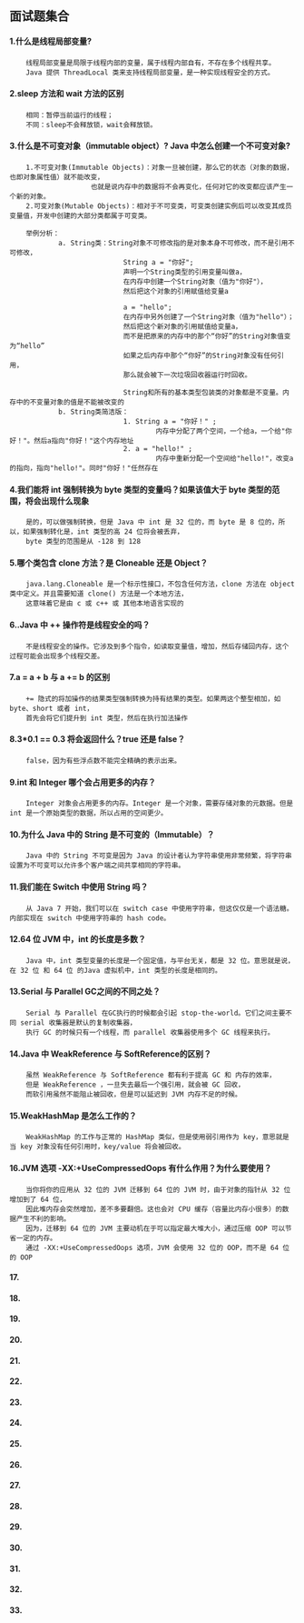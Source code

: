 

## 面试题集合

#### 1.什么是线程局部变量?
        线程局部变量是局限于线程内部的变量，属于线程内部自有，不存在多个线程共享。
        Java 提供 ThreadLocal 类来支持线程局部变量，是一种实现线程安全的方式。
        
#### 2.sleep 方法和 wait 方法的区别
        相同：暂停当前运行的线程；
        不同：sleep不会释放锁，wait会释放锁。

#### 3.什么是不可变对象（immutable object）? Java 中怎么创建一个不可变对象?
        1.不可变对象(Immutable Objects)：对象一旦被创建，那么它的状态（对象的数据，也即对象属性值）就不能改变，
                        也就是说内存中的数据将不会再变化，任何对它的改变都应该产生一个新的对象。
        2.可变对象(Mutable Objects)：相对于不可变类，可变类创建实例后可以改变其成员变量值，开发中创建的大部分类都属于可变类。
        
        举例分析：
                a. String类：String对象不可修改指的是对象本身不可修改，而不是引用不可修改，
                                String a = "你好";
                                声明一个String类型的引用变量叫做a，
                                在内存中创建一个String对象（值为"你好"），
                                然后把这个对象的引用赋值给变量a
                                
                                a = "hello";
                                在内存中另外创建了一个String对象（值为"hello"）；
                                然后把这个新对象的引用赋值给变量a，
                                而不是把原来的内存中的那个“你好”的String对象值变为“hello”
                                如果之后内存中那个“你好”的String对象没有任何引用，
                                那么就会被下一次垃圾回收器运行时回收。
                                
                                String和所有的基本类型包装类的对象都是不变量。内存中的不变量对象的值是不能被改变的
                b. String类简洁版：
                                1. String a = "你好！" ;
                                        内存中分配了两个空间，一个给a，一个给"你好！"。然后a指向"你好！"这个内存地址
                                2. a = "hello!" ;
                                        内存中重新分配一个空间给"hello!"，改变a的指向，指向"hello!"。同时"你好！"任然存在

#### 4.我们能将 int 强制转换为 byte 类型的变量吗？如果该值大于 byte 类型的范围，将会出现什么现象
        是的，可以做强制转换，但是 Java 中 int 是 32 位的，而 byte 是 8 位的，所以，如果强制转化是，int 类型的高 24 位将会被丢弃，
        byte 类型的范围是从 -128 到 128

#### 5.哪个类包含 clone 方法？是 Cloneable 还是 Object？
        java.lang.Cloneable 是一个标示性接口，不包含任何方法，clone 方法在 object 类中定义。并且需要知道 clone() 方法是一个本地方法，
        这意味着它是由 c 或 c++ 或 其他本地语言实现的

#### 6..Java 中 ++ 操作符是线程安全的吗？
        不是线程安全的操作。它涉及到多个指令，如读取变量值，增加，然后存储回内存，这个过程可能会出现多个线程交差。

#### 7.a = a + b 与 a += b 的区别
        += 隐式的将加操作的结果类型强制转换为持有结果的类型。如果两这个整型相加，如 byte、short 或者 int，
        首先会将它们提升到 int 类型，然后在执行加法操作

#### 8.3*0.1 == 0.3 将会返回什么？true 还是 false？
        false，因为有些浮点数不能完全精确的表示出来。
        
#### 9.int 和 Integer 哪个会占用更多的内存？
        Integer 对象会占用更多的内存。Integer 是一个对象，需要存储对象的元数据。但是 int 是一个原始类型的数据，所以占用的空间更少。

#### 10.为什么 Java 中的 String 是不可变的（Immutable）？
        Java 中的 String 不可变是因为 Java 的设计者认为字符串使用非常频繁，将字符串设置为不可变可以允许多个客户端之间共享相同的字符串。

#### 11.我们能在 Switch 中使用 String 吗？
        从 Java 7 开始，我们可以在 switch case 中使用字符串，但这仅仅是一个语法糖。内部实现在 switch 中使用字符串的 hash code。

#### 12.64 位 JVM 中，int 的长度是多数？
        Java 中，int 类型变量的长度是一个固定值，与平台无关，都是 32 位。意思就是说，在 32 位 和 64 位 的Java 虚拟机中，int 类型的长度是相同的。

#### 13.Serial 与 Parallel GC之间的不同之处？
        Serial 与 Parallel 在GC执行的时候都会引起 stop-the-world。它们之间主要不同 serial 收集器是默认的复制收集器，
        执行 GC 的时候只有一个线程，而 parallel 收集器使用多个 GC 线程来执行。

#### 14.Java 中 WeakReference 与 SoftReference的区别？
        虽然 WeakReference 与 SoftReference 都有利于提高 GC 和 内存的效率，
        但是 WeakReference ，一旦失去最后一个强引用，就会被 GC 回收，
        而软引用虽然不能阻止被回收，但是可以延迟到 JVM 内存不足的时候。

#### 15.WeakHashMap 是怎么工作的？
        WeakHashMap 的工作与正常的 HashMap 类似，但是使用弱引用作为 key，意思就是当 key 对象没有任何引用时，key/value 将会被回收。

#### 16.JVM 选项 -XX:+UseCompressedOops 有什么作用？为什么要使用？
        当你将你的应用从 32 位的 JVM 迁移到 64 位的 JVM 时，由于对象的指针从 32 位增加到了 64 位，
        因此堆内存会突然增加，差不多要翻倍。这也会对 CPU 缓存（容量比内存小很多）的数据产生不利的影响。
        因为，迁移到 64 位的 JVM 主要动机在于可以指定最大堆大小，通过压缩 OOP 可以节省一定的内存。
        通过 -XX:+UseCompressedOops 选项，JVM 会使用 32 位的 OOP，而不是 64 位的 OOP

#### 17.

#### 18.

#### 19.

#### 20.

#### 21.

#### 22.

#### 23.

#### 24.

#### 25.

#### 26.

#### 27.

#### 28.

#### 29.

#### 30.

#### 31.

#### 32.

#### 33.
